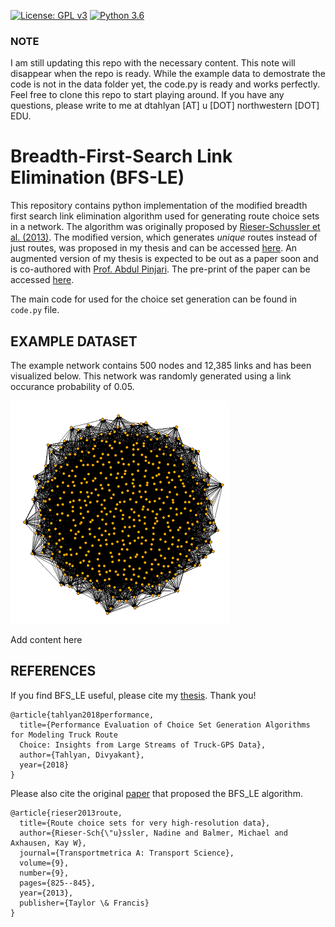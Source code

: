 [![License: GPL v3](https://img.shields.io/badge/License-GPLv3-blue.svg)](https://www.gnu.org/licenses/gpl-3.0)
[![Python 3.6](https://img.shields.io/badge/python-3.7-blue.svg)](https://www.python.org/downloads/release/python-370/)


### NOTE
I am still updating this repo with the necessary content. This note will disappear when the repo is ready. While the example data to demostrate the code is not in the data folder yet, the code.py is ready and works perfectly. Feel free to clone this repo to start playing around. If you have any questions, please write to me at dtahlyan [AT] u [DOT] northwestern [DOT] EDU. 

# Breadth-First-Search Link Elimination (BFS-LE)
This repository contains python implementation of the modified breadth first search link elimination algorithm used for generating route choice sets in a network. The algorithm was originally proposed by [Rieser-Schussler et al. (2013)](https://www.tandfonline.com/doi/full/10.1080/18128602.2012.671383). The modified version, which generates *unique* routes instead of just routes, was proposed in my thesis and can be accessed [here](https://scholarcommons.usf.edu/etd/7649/). An augmented version of my thesis is expected to be out as a paper soon and is co-authored with [Prof. Abdul Pinjari](https://abdulpinjari.weebly.com/). The pre-print of the paper can be accessed [here](https://abdulpinjari.weebly.com/uploads/9/6/7/8/9678119/tahlyan_pinjari_route_choicesets_march_2018.pdf). 

The main code for used for the choice set generation can be found in ```code.py``` file. 

## EXAMPLE DATASET

The example network contains 500 nodes and 12,385 links and has been visualized below. This network was randomly generated using a link occurance probability of 0.05. 

![Alt text](images/sample_graph.png?raw=true "Visualization showing the example network")

Add content here


## REFERENCES 

If you find BFS_LE useful, please cite my [thesis](https://scholarcommons.usf.edu/etd/7649/). Thank you!
```
@article{tahlyan2018performance,
  title={Performance Evaluation of Choice Set Generation Algorithms for Modeling Truck Route 
  Choice: Insights from Large Streams of Truck-GPS Data},
  author={Tahlyan, Divyakant},
  year={2018}
}
```

Please also cite the original [paper](https://www.tandfonline.com/doi/full/10.1080/18128602.2012.671383) that proposed the BFS_LE algorithm. 
```
@article{rieser2013route,
  title={Route choice sets for very high-resolution data},
  author={Rieser-Sch{\"u}ssler, Nadine and Balmer, Michael and Axhausen, Kay W},
  journal={Transportmetrica A: Transport Science},
  volume={9},
  number={9},
  pages={825--845},
  year={2013},
  publisher={Taylor \& Francis}
}
```
